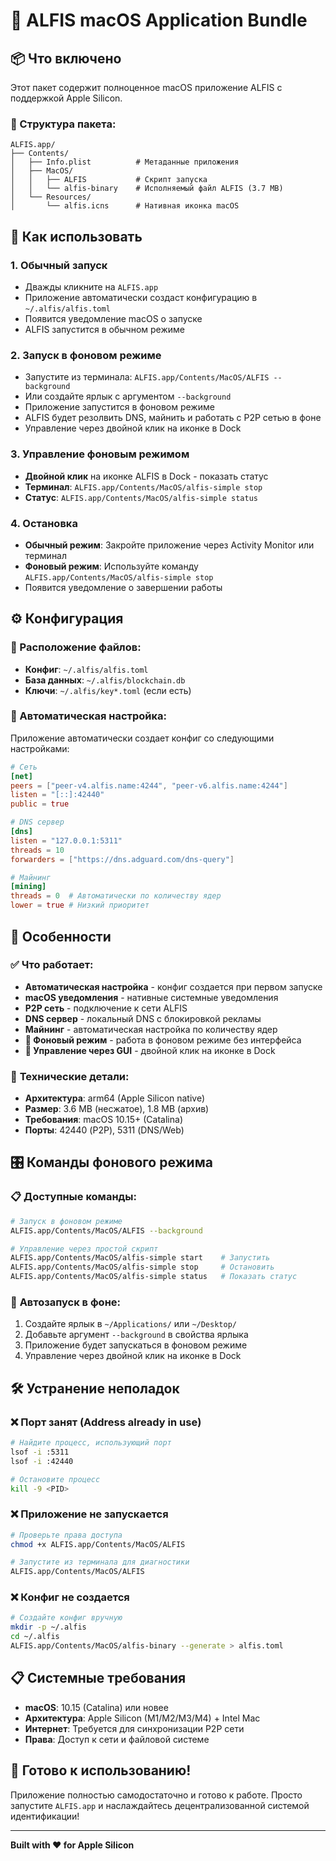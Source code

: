 # 🍎 ALFIS macOS Application Bundle

## 📦 Что включено

Этот пакет содержит полноценное macOS приложение ALFIS с поддержкой Apple Silicon.

### 📁 Структура пакета:
```
ALFIS.app/
├── Contents/
│   ├── Info.plist          # Метаданные приложения
│   ├── MacOS/
│   │   ├── ALFIS           # Скрипт запуска
│   │   └── alfis-binary    # Исполняемый файл ALFIS (3.7 MB)
│   └── Resources/
│       └── alfis.icns      # Нативная иконка macOS
```

## 🚀 Как использовать

### 1. **Обычный запуск**
- Дважды кликните на `ALFIS.app`
- Приложение автоматически создаст конфигурацию в `~/.alfis/alfis.toml`
- Появится уведомление macOS о запуске
- ALFIS запустится в обычном режиме

### 2. **Запуск в фоновом режиме**
- Запустите из терминала: `ALFIS.app/Contents/MacOS/ALFIS --background`
- Или создайте ярлык с аргументом `--background`
- Приложение запустится в фоновом режиме
- ALFIS будет резолвить DNS, майнить и работать с P2P сетью в фоне
- Управление через двойной клик на иконке в Dock

### 3. **Управление фоновым режимом**
- **Двойной клик** на иконке ALFIS в Dock - показать статус
- **Терминал**: `ALFIS.app/Contents/MacOS/alfis-simple stop`
- **Статус**: `ALFIS.app/Contents/MacOS/alfis-simple status`

### 4. **Остановка**
- **Обычный режим**: Закройте приложение через Activity Monitor или терминал
- **Фоновый режим**: Используйте команду `ALFIS.app/Contents/MacOS/alfis-simple stop`
- Появится уведомление о завершении работы

## ⚙️ Конфигурация

### 📍 Расположение файлов:
- **Конфиг**: `~/.alfis/alfis.toml`
- **База данных**: `~/.alfis/blockchain.db`
- **Ключи**: `~/.alfis/key*.toml` (если есть)

### 🔧 Автоматическая настройка:
Приложение автоматически создает конфиг со следующими настройками:

```toml
# Сеть
[net]
peers = ["peer-v4.alfis.name:4244", "peer-v6.alfis.name:4244"]
listen = "[::]:42440"
public = true

# DNS сервер
[dns]
listen = "127.0.0.1:5311"
threads = 10
forwarders = ["https://dns.adguard.com/dns-query"]

# Майнинг
[mining]
threads = 0  # Автоматически по количеству ядер
lower = true # Низкий приоритет
```

## 🎯 Особенности

### ✅ **Что работает:**
- **Автоматическая настройка** - конфиг создается при первом запуске
- **macOS уведомления** - нативные системные уведомления
- **P2P сеть** - подключение к сети ALFIS
- **DNS сервер** - локальный DNS с блокировкой рекламы
- **Майнинг** - автоматическая настройка по количеству ядер
- **🍎 Фоновый режим** - работа в фоновом режиме без интерфейса
- **📱 Управление через GUI** - двойной клик на иконке в Dock

### 🔧 **Технические детали:**
- **Архитектура**: arm64 (Apple Silicon native)
- **Размер**: 3.6 MB (несжатое), 1.8 MB (архив)
- **Требования**: macOS 10.15+ (Catalina)
- **Порты**: 42440 (P2P), 5311 (DNS/Web)

## 🎛️ Команды фонового режима

### 📋 **Доступные команды:**
```bash
# Запуск в фоновом режиме
ALFIS.app/Contents/MacOS/ALFIS --background

# Управление через простой скрипт
ALFIS.app/Contents/MacOS/alfis-simple start    # Запустить
ALFIS.app/Contents/MacOS/alfis-simple stop     # Остановить
ALFIS.app/Contents/MacOS/alfis-simple status   # Показать статус
```

### 🔄 **Автозапуск в фоне:**
1. Создайте ярлык в `~/Applications/` или `~/Desktop/`
2. Добавьте аргумент `--background` в свойства ярлыка
3. Приложение будет запускаться в фоновом режиме
4. Управление через двойной клик на иконке в Dock

## 🛠️ Устранение неполадок

### ❌ **Порт занят (Address already in use)**
```bash
# Найдите процесс, использующий порт
lsof -i :5311
lsof -i :42440

# Остановите процесс
kill -9 <PID>
```

### ❌ **Приложение не запускается**
```bash
# Проверьте права доступа
chmod +x ALFIS.app/Contents/MacOS/ALFIS

# Запустите из терминала для диагностики
ALFIS.app/Contents/MacOS/ALFIS
```

### ❌ **Конфиг не создается**
```bash
# Создайте конфиг вручную
mkdir -p ~/.alfis
cd ~/.alfis
ALFIS.app/Contents/MacOS/alfis-binary --generate > alfis.toml
```

## 📋 Системные требования

- **macOS**: 10.15 (Catalina) или новее
- **Архитектура**: Apple Silicon (M1/M2/M3/M4) + Intel Mac
- **Интернет**: Требуется для синхронизации P2P сети
- **Права**: Доступ к сети и файловой системе

## 🎉 Готово к использованию!

Приложение полностью самодостаточно и готово к работе. Просто запустите `ALFIS.app` и наслаждайтесь децентрализованной системой идентификации!

---

**Built with ❤️ for Apple Silicon**